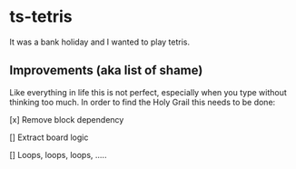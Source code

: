 # ts-tetris

It was a bank holiday and I wanted to play tetris.

## Improvements (aka list of shame)
Like everything in life this is not perfect, especially when you type without thinking too much. In order to find the Holy Grail this needs to be done:

[x] Remove block dependency

[] Extract board logic

[] Loops, loops, loops, .....
